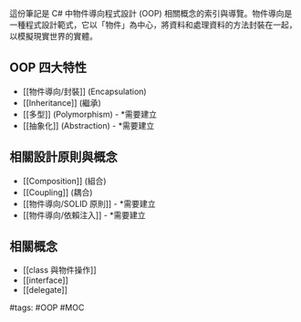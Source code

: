 

這份筆記是 C# 中物件導向程式設計 (OOP) 相關概念的索引與導覽。物件導向是一種程式設計範式，它以「物件」為中心，將資料和處理資料的方法封裝在一起，以模擬現實世界的實體。

## OOP 四大特性

- [[物件導向/封裝]] (Encapsulation)
- [[Inheritance]] (繼承)
- [[多型]] (Polymorphism) - *需要建立
- [[抽象化]] (Abstraction) - *需要建立

## 相關設計原則與概念

- [[Composition]] (組合)
- [[Coupling]] (耦合)
- [[物件導向/SOLID 原則]] - *需要建立
- [[物件導向/依賴注入]] - *需要建立

## 相關概念

- [[class 與物件操作]]
- [[interface]]
- [[delegate]]

#tags: #OOP #MOC
